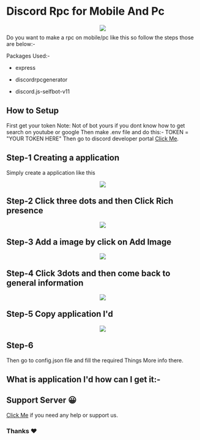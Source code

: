 # Discord Rpc for Mobile And Pc

<p align="center"><img align="center" style="margin-bottom:-6px" src="https://media.discordapp.net/attachments/843856473137086545/887708995475865650/IMG_20210915_200825.jpg"></p>


Do you want to make a rpc on mobile/pc like this so follow the steps those are below:-

Packages Used:-

- express

- discordrpcgenerator

- discord.js-selfbot-v11

## How to Setup

First get your token
Note: Not of bot yours if you dont know how to get search on youtube or google
Then make .env file and do this:-
TOKEN = "YOUR TOKEN HERE"
Then go to discord developer portal [Click Me](https://www.google.com/url?sa=t&source=web&rct=j&url=https://discord.com/developers/docs&ved=2ahUKEwjI0YiomYHzAhVObn0KHdlPC40QFnoECA4QAg&usg=AOvVaw03p7P12f_5No1XoZMli0fv).
## Step-1 Creating a application
Simply create a application like this
<p align="center"><img align="center" style="margin-bottom:-6px" src="https://media.discordapp.net/attachments/843856473137086545/887726461635661874/20210915_211106.jpg"></p>

## Step-2 Click three dots and then Click Rich presence
<p align="center"><img align="center" style="margin-bottom:-6px" src="https://media.discordapp.net/attachments/843856473137086545/887726461035900988/20210915_211316.jpg"></p>

## Step-3 Add a image by click on Add Image
<p align="center"><img align="center" style="margin-bottom:-6px" src="https://media.discordapp.net/attachments/843856473137086545/887726460792619018/20210915_211356.jpg"></p>

## Step-4 Click 3dots and then come back to general information
<p align="center"><img align="center" style="margin-bottom:-6px" src="https://media.discordapp.net/attachments/843856473137086545/887726460004106280/20210915_211617.jpg"></p>

## Step-5 Copy application I'd
<p align="center"><img align="center" style="margin-bottom:-6px" src="https://media.discordapp.net/attachments/843856473137086545/887726459635003392/20210915_211651.jpg"></p>

## Step-6
Then go to config.json file and fill the required Things More info there.
## What is application I'd how can I get it:-

## Support Server 😀
[Click Me](https://dsc.gg/rlx) if you need any help or support us.

### Thanks ❤️
